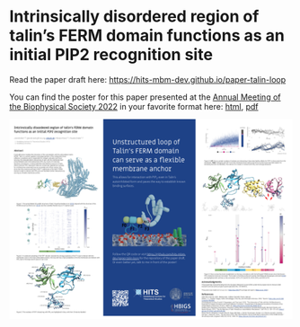 # Intrinsically disordered region of talin’s FERM domain functions as an initial PIP2 recognition site

Read the paper draft here: <https://hits-mbm-dev.github.io/paper-talin-loop>

You can find the poster for this paper presented at the [Annual Meeting of the Biophysical Society 2022](https://www.biophysics.org/2022meeting#)
in your favorite format here: [html](https://hits-mbm-dev.github.io/paper-talin-loop/poster.html), [pdf](https://hits-mbm-dev.github.io/paper-talin-loop/poster.pdf)

![]( ./www/img/poster-screenshot.png )

